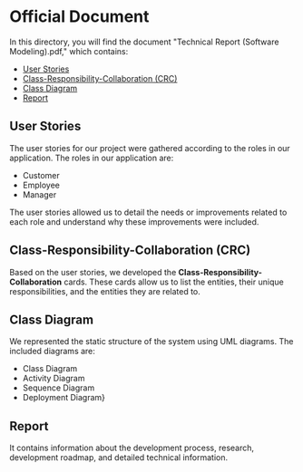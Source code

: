 # Official Document
In this directory, you will find the document "Technical Report (Software Modeling).pdf," which contains:

- [User Stories](#user-stories)
- [Class-Responsibility-Collaboration (CRC)](#class-responsibility-collaboration-crc)
- [Class Diagram](#class-diagram)
- [Report](#Report)
## User Stories
The user stories for our project were gathered according to the roles in our application. The roles in our application are:
  - Customer
  - Employee
  - Manager

The user stories allowed us to detail the needs or improvements related to each role and understand why these improvements were included.

## Class-Responsibility-Collaboration (CRC)

Based on the user stories, we developed the **Class-Responsibility-Collaboration** cards. These cards allow us to list the entities, their unique responsibilities, and the entities they are related to.

## Class Diagram

We represented the static structure of the system using UML diagrams. The included diagrams are:
  - Class Diagram
  - Activity Diagram
  - Sequence Diagram
  - Deployment Diagram}
## Report
It contains information about the development process, research, development roadmap, and detailed technical information.
